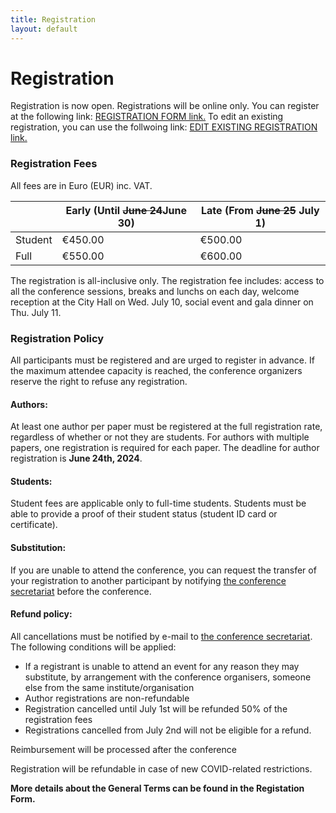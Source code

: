 ```yaml
---
title: Registration
layout: default
---
```


# Registration

Registration is now open. Registrations will be online only. You can register at the following link: [REGISTRATION FORM link.](https://v4.event-vert.org/en/ssdbm2024/) To edit an existing registration, you can use the follwoing link: [EDIT EXISTING REGISTRATION link.](https://v4.event-vert.org/en/ssdbm2024/login.html)  

### Registration Fees

All fees are in Euro (EUR) inc. VAT. 

|                  | Early (Until <s>June 24</s>June 30) | Late (From <s>June 25</s> July 1) |
|------------------|----------------|------------------|
| Student    | €450.00       | €500.00        |
| Full     | €550.00        | €600.00          |


The registration is all-inclusive only. The registration fee includes: access to all the conference sessions, breaks and lunchs on each day, welcome reception at the City Hall on Wed. July 10, social event and gala dinner on Thu. July 11.

### Registration Policy

All participants must be registered and are urged to register in advance. If the maximum attendee capacity is reached, the conference organizers reserve the right to refuse any registration.

#### Authors:
At least one author per paper must be registered at the full registration rate, regardless of whether or not they are students. For authors with multiple papers, one registration is required for each paper. The deadline for author registration is **June 24th, 2024**.

#### Students:
Student fees are applicable only to full-time students. Students must be able to provide a proof of their student status (student ID card or certificate).

#### Substitution:
If you are unable to attend the conference, you can request the transfer of your registration to another participant by notifying [the conference secretariat](mailto:edith.blin@inria.fr,c.foubert@agence-vert.com) before the conference.

#### Refund policy:
All cancellations must be notified by e-mail to [the conference secretariat](mailto:edith.blin@inria.fr,c.foubert@agence-vert.com). The following conditions will be applied:

* If a registrant is unable to attend an event for any reason they may substitute, by arrangement with the conference organisers, someone else from the same institute/organisation
*  Author registrations are non-refundable
* Registration cancelled until July 1st will be refunded 50% of the registration fees
* Registrations cancelled from July 2nd will not be eligible for a refund.

Reimbursement will be processed after the conference

Registration will be refundable in case of new COVID-related restrictions. 

**More details about the General Terms can be found in the Registation Form.**
